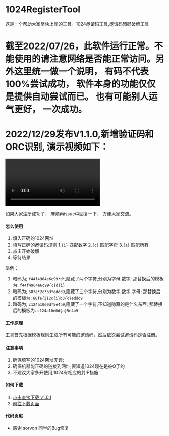 # 1024RegisterTool
这是一个帮助大家尽快上岸的工具。1024邀请码工具,邀请码暗码破解工具

# 截至2022/07/26，此软件运行正常。不能使用的请注意网络是否能正常访问。另外这里统一做一个说明， 有码不代表100%尝试成功， 软件本身的功能仅仅是提供自动尝试而已。 也有可能别人运气更好， 一次成功。
# 2022/12/29发布V1.1.0,新增验证码和ORC识别, 演示视频如下：

<video src="https://github.com/MisterChangRay/1024RegisterTool/blob/master/%E4%BD%BF%E7%94%A8%E8%A7%86%E9%A2%9120221229.mp4"></video>


如果大家注册成功了， 麻烦再issue中回复一下， 方便大家交流。 

#### 怎么使用
1. 填入正确的1024网址
2. 填写正确的邀请码规则
  1.`{i}` 匹配数字
  2.`{c}` 匹配字母
  3.`{a}` 匹配所有
3. 点击开始破解
4. 等待结果

举例：
1. 暗码为; `f44f4964e6c99*d*`,隐藏了两个字符,分别为字母,数字; 那替换后的模板为: `f44f4964e6c99{c}d{i}`
2. 暗码为; `68fe*2c*b3*eddd9`,隐藏了三个字符,分别为数字,数字,字母; 那替换后的模板为: `68fe{i}2c{i}b3{c}eddd9`
3. 暗码为; `c124a10e0d*5e4b9`,隐藏了一个字符,不知道隐藏的是什么东西; 那替换后的模板为: `c124a10e0d{a}5e4b9`

#### 工作原理
工具首先根据模板规则生成所有可能的邀请码，然后依次尝试邀请码是否注册。


#### 注意事项
1. 确保填写的1024网址无误;
2. 确保机器能正确的链接到网址,要知道1024现在是被Q了的
3. 不建议大家多开使用,1024有相应的封IP措施


#### 如何下载
1. [点击直接下载 v1.0.1](https://github.com/MisterChangRay/1024RegisterTool/releases/download/V1.0.1/Register1024_V1.0.1.exe)
2. [前往下载页面](https://github.com/MisterChangRay/1024RegisterTool/releases)


#### 代码贡献
- 感谢 sorvon 同学的Bug修复
